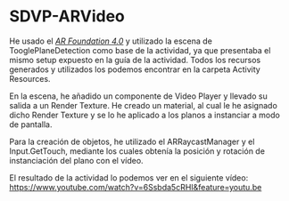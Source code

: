 # SDVP-ARVideo
He usado el [*AR Foundation 4.0*](https://docs.unity3d.com/Packages/com.unity.xr.arfoundation@4.0/manual/index.html) y utilizado la escena de TooglePlaneDetection como base de la actividad, ya que presentaba el mismo setup expuesto en la guía de la actividad. Todos los recursos generados y utilizados los podemos encontrar en la carpeta Activity Resources.

En la escena, he añadido un componente de Video Player y llevado su salida a un Render Texture. He creado un material, al cual le he asignado dicho Render Texture y se lo he aplicado a los planos a instanciar a modo de pantalla.

Para la creación de objetos, he utilizado el ARRaycastManager y el Input.GetTouch, mediante los cuales obtenía la posición y rotación de instanciación del plano con el vídeo.

El resultado de la actividad lo podemos ver en el siguiente vídeo: https://www.youtube.com/watch?v=6Ssbda5cRHI&feature=youtu.be
